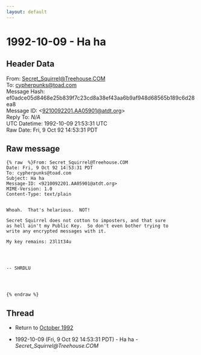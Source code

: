 ```yaml
---
layout: default
---
```


# 1992-10-09 - Ha ha

## Header Data

From: Secret_Squirrel@Treehouse.COM<br>
To: cypherpunks@toad.com<br>
Message Hash: ef0adce05d8468e25b839f7c23cd8a38ef43aa6b9af948d68565b189c6d28ea8<br>
Message ID: \<9210092201.AA05901@atdt.org\><br>
Reply To: _N/A_<br>
UTC Datetime: 1992-10-09 21:53:31 UTC<br>
Raw Date: Fri, 9 Oct 92 14:53:31 PDT<br>

## Raw message

```
{% raw  %}From: Secret_Squirrel@Treehouse.COM
Date: Fri, 9 Oct 92 14:53:31 PDT
To: cypherpunks@toad.com
Subject: Ha ha
Message-ID: <9210092201.AA05901@atdt.org>
MIME-Version: 1.0
Content-Type: text/plain


Whoah.  That's helarious.  NOT!
 
Secret Squirrel does not cotton to imposters, and that sure
as hell ain't my Public Key.  So don't even bother trying to
write any encrypted messages with it.
 
My key remains: 23l1t34u
 
 
 
 
-- SHRDLU




{% endraw %}
```

## Thread

+ Return to [October 1992](/years/1992/10)

+ 1992-10-09 (Fri, 9 Oct 92 14:53:31 PDT) - Ha ha - _Secret_Squirrel@Treehouse.COM_

